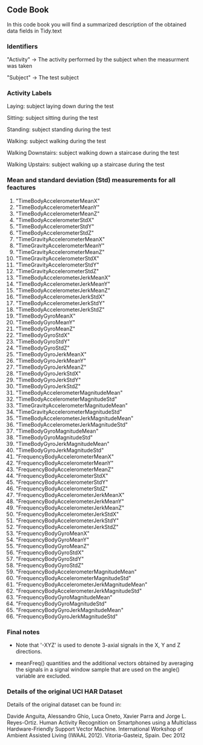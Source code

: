 ## Code Book

In this code book you will find a summarized description of the
obtained data fields in Tidy.text


### Identifiers

"Activity" ->  The activity performed by the subject when the measurment was taken  

"Subject" -> The test subject

### Activity Labels

Laying: subject laying down during the test

Sitting: subject sitting during the test

Standing: subject standing during the test

Walking: subject walking during the test

Walking Downstairs: subject walking down a staircase during the test

Walking Upstairs: subject walking up a staircase during the test

### Mean and standard deviation (Std) measurements for all feactures

1. "TimeBodyAccelerometerMeanX"                 
2. "TimeBodyAccelerometerMeanY"                 
3. "TimeBodyAccelerometerMeanZ"                 
4. "TimeBodyAccelerometerStdX"                  
5. "TimeBodyAccelerometerStdY"                  
6. "TimeBodyAccelerometerStdZ"                  
7. "TimeGravityAccelerometerMeanX"              
8. "TimeGravityAccelerometerMeanY"              
9. "TimeGravityAccelerometerMeanZ"              
10. "TimeGravityAccelerometerStdX"               
11. "TimeGravityAccelerometerStdY"               
12. "TimeGravityAccelerometerStdZ"               
13. "TimeBodyAccelerometerJerkMeanX"             
14. "TimeBodyAccelerometerJerkMeanY"             
15. "TimeBodyAccelerometerJerkMeanZ"             
16. "TimeBodyAccelerometerJerkStdX"              
17. "TimeBodyAccelerometerJerkStdY"              
18. "TimeBodyAccelerometerJerkStdZ"              
19. "TimeBodyGyroMeanX"                          
20. "TimeBodyGyroMeanY"                          
21. "TimeBodyGyroMeanZ"                          
22. "TimeBodyGyroStdX"                           
23. "TimeBodyGyroStdY"                           
24. "TimeBodyGyroStdZ"                           
25. "TimeBodyGyroJerkMeanX"                      
26. "TimeBodyGyroJerkMeanY"                      
27. "TimeBodyGyroJerkMeanZ"                      
28. "TimeBodyGyroJerkStdX"                       
29. "TimeBodyGyroJerkStdY"                       
30. "TimeBodyGyroJerkStdZ"                       
31. "TimeBodyAccelerometerMagnitudeMean"         
32. "TimeBodyAccelerometerMagnitudeStd"          
33. "TimeGravityAccelerometerMagnitudeMean"      
34. "TimeGravityAccelerometerMagnitudeStd"       
35. "TimeBodyAccelerometerJerkMagnitudeMean"     
36. "TimeBodyAccelerometerJerkMagnitudeStd"      
37. "TimeBodyGyroMagnitudeMean"                  
38. "TimeBodyGyroMagnitudeStd"                   
39. "TimeBodyGyroJerkMagnitudeMean"              
40. "TimeBodyGyroJerkMagnitudeStd"               
41. "FrequencyBodyAccelerometerMeanX"            
42. "FrequencyBodyAccelerometerMeanY"            
43. "FrequencyBodyAccelerometerMeanZ"            
44. "FrequencyBodyAccelerometerStdX"             
45. "FrequencyBodyAccelerometerStdY"             
46. "FrequencyBodyAccelerometerStdZ"             
47. "FrequencyBodyAccelerometerJerkMeanX"        
48. "FrequencyBodyAccelerometerJerkMeanY"        
49. "FrequencyBodyAccelerometerJerkMeanZ"        
50. "FrequencyBodyAccelerometerJerkStdX"         
51. "FrequencyBodyAccelerometerJerkStdY"         
52. "FrequencyBodyAccelerometerJerkStdZ"         
53. "FrequencyBodyGyroMeanX"                     
54. "FrequencyBodyGyroMeanY"                     
55. "FrequencyBodyGyroMeanZ"                     
56. "FrequencyBodyGyroStdX"                      
57. "FrequencyBodyGyroStdY"                      
58. "FrequencyBodyGyroStdZ"                      
59. "FrequencyBodyAccelerometerMagnitudeMean"    
60. "FrequencyBodyAccelerometerMagnitudeStd"     
61. "FrequencyBodyAccelerometerJerkMagnitudeMean"
62. "FrequencyBodyAccelerometerJerkMagnitudeStd" 
63. "FrequencyBodyGyroMagnitudeMean"             
64. "FrequencyBodyGyroMagnitudeStd"              
65. "FrequencyBodyGyroJerkMagnitudeMean"         
66. "FrequencyBodyGyroJerkMagnitudeStd" 

### Final notes
* Note that '-XYZ' is used to denote 3-axial signals in the X, Y and Z directions.


* meanFreq() quantities and the additional vectors obtained by averaging the signals in a signal window sample that are used on the angle() variable are excluded.

### Details of the original UCI HAR Dataset
Details of the original dataset can be found in:

Davide Anguita, Alessandro Ghio, Luca Oneto, Xavier Parra and Jorge L. Reyes-Ortiz.
Human Activity Recognition on Smartphones using a Multiclass Hardware-Friendly Support
Vector Machine. International Workshop of Ambient Assisted Living (IWAAL 2012).  Vitoria-Gasteiz, Spain. Dec 2012


 